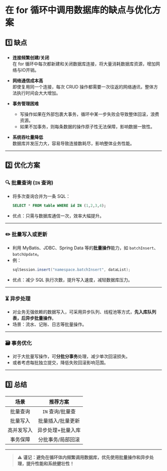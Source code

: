 # 在 for 循环中调用数据库的缺点与优化方案

## 1️⃣ 缺点

- **连接频繁创建/关闭**  
  在 for 循环中每次都新建和关闭数据库连接，将大量消耗数据库资源，增加网络与IO开销。

- **网络通信成本高**  
  即使复用同一个连接，每次 CRUD 操作都需要一次往返的网络通讯，整体方法执行时间会大大增加。

- **事务管理困难**  
  - 写操作如果在外部包裹大事务，循环中某一步失败会导致整体回滚，浪费资源。
  - 如果不加事务，则每条数据的操作原子性无法保障，影响数据一致性。

- **系统吞吐量降低**  
  数据库并发压力大，容易导致连接数耗尽，影响整体业务性能。

---

## 2️⃣ 优化方案

### 🔍 批量查询 (`IN` 查询)

- 将多次查询合并为一条 SQL：
  ```sql
  SELECT * FROM table WHERE id IN (1,2,3,4);
  ```
- 优点：只需与数据库通信一次，效率大幅提升。

---

### ✏️ 批量写入或更新

- 利用 MyBatis、JDBC、Spring Data 等的**批量操作**能力，如 `batchInsert`、`batchUpdate`。
- 例：
  ```java
  sqlSession.insert("namespace.batchInsert", dataList);
  ```
- 优点：减少 SQL 执行次数，提升写入速度，减轻数据库压力。

---

### ⏳ 异步处理

- 对业务无强依赖的数据写入，可采用异步队列、线程池等方式，**先入库队列表，后异步批量操作**。
- 场景：流水、记账、日志等批量操作。

---

### 🗃️ 事务优化

- 对于大批量写操作，可**分批分事务**处理，减少单次回滚损失。
- 或者考虑每批独立提交，降低失败回滚影响范围。

---

## 3️⃣ 总结

|    场景    |     推荐方案      |
| :--------: | :---------------: |
|  批量查询  | `IN` 查询/批量查  |
|  批量写入  | 批量插入/批量更新 |
| 高并发写入 | 异步处理+批量入库 |
|  事务保障  | 分批事务/局部回滚 |

---

> ⚠️ **谨记：避免在循环体内频繁调用数据库，优先使用批量操作和异步处理，提升性能和系统健壮性！**